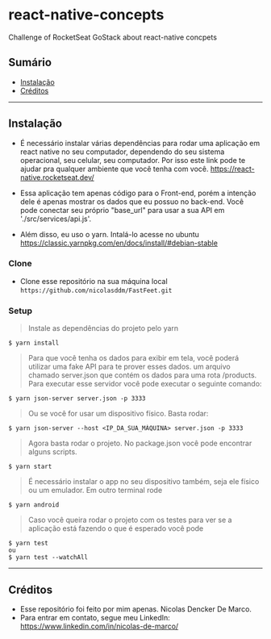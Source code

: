 # react-native-concepts
Challenge of RocketSeat GoStack about react-native concpets

## Sumário 

- [Instalação](#instalação)
- [Créditos](#créditos)

---

## Instalação

- É necessário instalar várias dependências para rodar uma aplicação em react native no seu computador, dependendo do seu sistema operacional, seu celular, seu computador. Por isso este link pode te ajudar pra qualquer ambiente que você tenha com você.
https://react-native.rocketseat.dev/

- Essa aplicação tem apenas código para o Front-end, porém a intenção dele é apenas mostrar os dados que eu possuo no back-end. Você pode conectar seu próprio "base_url" para usar a sua API em './src/services/api.js'.

- Além disso, eu uso o yarn. Intalá-lo acesse no ubuntu https://classic.yarnpkg.com/en/docs/install/#debian-stable

### Clone

- Clone esse repositório na sua máquina local `https://github.com/nicolasddm/FastFeet.git`

### Setup

> Instale as dependências do projeto pelo yarn

```shell
$ yarn install
```

> Para que você tenha os dados para exibir em tela, você poderá utilizar uma fake API para te prover esses dados. um arquivo chamado server.json que contém os dados para uma rota /products. Para executar esse servidor você pode executar o seguinte comando:

```shell
$ yarn json-server server.json -p 3333
```
> Ou se você for usar um dispositivo físico. Basta rodar:

```shell
$ yarn json-server --host <IP_DA_SUA_MÁQUINA> server.json -p 3333
```

> Agora basta rodar o projeto. No package.json você pode encontrar alguns scripts.

```shell
$ yarn start
```

> É necessário instalar o app no seu dispositivo também, seja ele físico ou um emulador. Em outro terminal rode

```shell
$ yarn android
```

> Caso você queira rodar o projeto com os testes para ver se a aplicação está fazendo o que é esperado você pode

```shell
$ yarn test
ou
$ yarn test --watchAll
```
---

## Créditos
 - Esse repositório foi feito por mim apenas. Nicolas Dencker De Marco.
 - Para entrar em contato, segue meu LinkedIn: https://www.linkedin.com/in/nicolas-de-marco/

